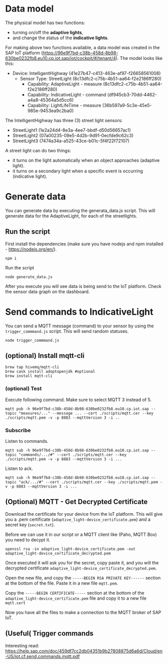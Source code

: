 # Data model

The physical model has two functions:
- turning on/off the **adaptive lights**,
- and change the status of the **indicative lights**.

For making above two functions available, a data model was created in the SAP IoT platform (https://96e9f7bd-c38b-458d-8b98-630be0232fb8.eu10.cp.iot.sap/iot/cockpit/#/tenant/4). The model looks like this:

- Device: IntelligentHighway (41e27b47-c413-463e-af97-f26658561008)
  - Sensor Type: StreetLight (8c13dfc2-c75b-4b51-aa64-f2e2186ff280)
    - Capability: AdaptiveLight - measure (8c13dfc2-c75b-4b51-aa64-f2e2186ff280)
    - Capability: IndicativeLight - command (df945cb3-70dd-4462-a4a8-45364a5d5cc6)
    - Capability: LightLifeTime - measure (36b597a9-5c3e-45e5-985e-9453ea9c2ba0)

The IntelligentHighway has three (3) street light sensors:

- StreetLight1 (1e2a24d4-8e3a-4ee7-bbdf-d50d56657ac1)
- StreetLight2 (07a00235-09e5-4d2b-9d91-0ecfde9c62c3)
- StreetLight3 (7474a34a-a525-43ce-b01c-5f4f22f72107)

A street light can do two things:
- it turns on the light automatically when an object approaches (adaptive light).
- it turns on a secondary light when a specific event is occurring (indicative light).

# Generate data

You can generate data by executing the generata_data.js script. This will generate data for the AdaptiveLight, for each of the streetlights.

## Run the script

First install the dependencies (make sure you have nodejs and npm installed - https://nodejs.org/en/).

    npm i

Run the script

    node generate_data.js

After you execute you will see data is being send to the IoT platform. Check the sensor data graph on the dashboard.

# Send commands to IndicativeLight

You can send a MQTT message (command) to your sensor by using the  `trigger_commmand.js` script. This will send random statuses.

    node trigger_commmand.js

## (optional) Install mqtt-cli

    brew tap hivemq/mqtt-cli
    brew cask install adoptopenjdk #optional
    brew install mqtt-cli

### (optional) Test

Execute following command. Make sure to select MQTT 3 instead of 5.

    mqtt pub -h 96e9f7bd-c38b-458d-8b98-630be0232fb8.eu10.cp.iot.sap --topic "measures/..." --message ... --cert ./scripts/mqtt.cer --key ./scripts/mqtt.pem -v -p 8883 --mqttVersion 3 -i ..

### Subscribe

Listen to commands.

    mqtt sub -h 96e9f7bd-c38b-458d-8b98-630be0232fb8.eu10.cp.iot.sap --topic "commands/.../#" --cert ./scripts/mqtt.cer --key ./scripts/mqtt.pem -v -p 8883 --mqttVersion 3 -i ...

Listen to ack.

    mqtt sub -h 96e9f7bd-c38b-458d-8b98-630be0232fb8.eu10.cp.iot.sap --topic "ack/.../#" --cert ./scripts/mqtt.cer --key ./scripts/mqtt.pem -v -p 8883 --mqttVersion 3 -i ...


## (Optional) MQTT - Get Decrypted Certificate

Download the certificate for your device from the IoT platform. This will give you a .pem certificate (`adaptive_light-device_certificate.pem`) and a secret key (`secret.txt`).

Before we can use it in our script or a MQTT client like (Paho, MQTT Box) you need to decypt it.

    openssl rsa -in adaptive_light-device_certificate.pem -out adaptive_light-device_certificate_decrypted.pem

Once executed it will ask you for the secret, copy paste it, and you will the decrypted certificate `adaptive_light-device_certificate_decrypted.pem`.

Open the new file, and copy the `-----BEGIN RSA PRIVATE KEY------` section at the bottom of the file. Paste it in a new file `mqtt.pem`.

Copy the `-----BEGIN CERTIFICATE-----` section at the bottom of the `adaptive_light-device_certificate.pem` file and copy it to a new file `mqtt.cert`

Now you have all the files to make a connection to the MQTT broker of SAP IoT.

## (Useful( Trigger commands

Interesting read: https://help.sap.com/doc/459df7cc2db04351b9b27808875d6a6d/Cloud/en-US/iot.cf.send.commands.mqtt.pdf
